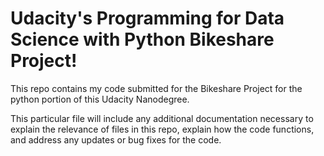 # Udacity's Programming for Data Science with Python Bikeshare Project!

This repo contains my code submitted for the Bikeshare Project for the python portion of this Udacity Nanodegree.

This particular file will include any additional documentation necessary to explain the relevance of files in this repo, explain how the code functions, and address any updates or bug fixes for the code.
